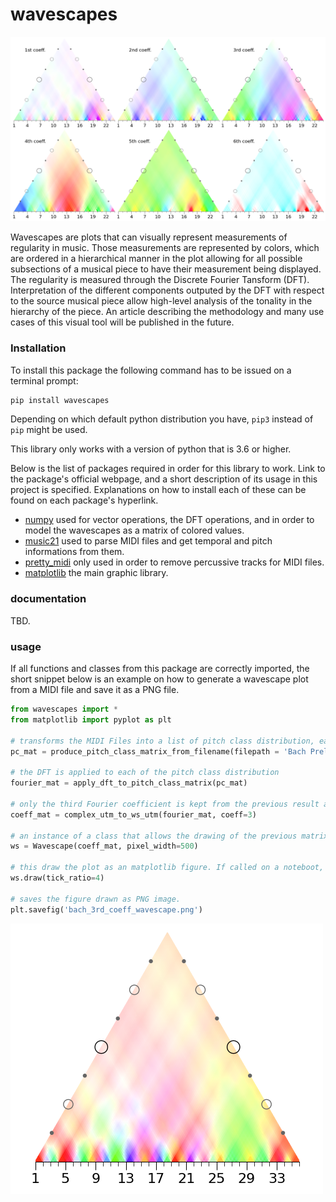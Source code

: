 # wavescapes

![Image showing all six wavescapes produced from Chopin's Prelude in A Minor](img/chopin_prelude_all_coeffs.png?raw=true "Chopin's Prelude in A Minor, visualized by wavescapes")


Wavescapes are plots that can visually represent measurements of regularity in music. Those measurements are represented by colors, which are ordered in a hierarchical manner in the plot allowing for all possible subsections of a musical piece to have their measurement being displayed. The regularity is measured through the Discrete Fourier Tansform (DFT). Interpretation of the different components outputed by the DFT with respect to the source musical piece allow high-level analysis of the tonality in the hierarchy of the piece. An article describing the methodology and many use cases of this visual tool will be published in the future.


### Installation

To install this package the following command has to be issued on a terminal prompt:

```bash
pip install wavescapes
```

Depending on which default python distribution you have, `pip3` instead of `pip` might be used. 

This library only works with a version of python that is 3.6 or higher.

Below is the list of packages required in order for this library to work. Link to the package's official webpage, and a short description of its usage in this project is specified. Explanations on how to install each of these can be found on each package's hyperlink.

* [numpy](https://numpy.org/) used for vector operations, the DFT operations, and in order to model the wavescapes as a matrix of colored values. 
* [music21](https://web.mit.edu/music21/) used to parse MIDI files and get temporal and pitch informations from them.
* [pretty_midi](https://github.com/craffel/pretty-midi) only used in order to remove percussive tracks for MIDI files.
* [matplotlib](https://matplotlib.org/) the main graphic library.


### documentation

TBD.


### usage
If all functions and classes from this package are correctly imported, the short snippet below is an example on how to generate a wavescape plot from a MIDI file and save it as a PNG file.

```python
from wavescapes import *
from matplotlib import pyplot as plt

# transforms the MIDI Files into a list of pitch class distribution, each corresponding to a slice of one quarter note from the file.
pc_mat = produce_pitch_class_matrix_from_filename(filepath = 'Bach Prelude in C Major (BWV 846).mid', aw_size = 1.)

# the DFT is applied to each of the pitch class distribution
fourier_mat = apply_dft_to_pitch_class_matrix(pc_mat)

# only the third Fourier coefficient is kept from the previous result and the matrix holding all color coded measurement is built
coeff_mat = complex_utm_to_ws_utm(fourier_mat, coeff=3)

# an instance of a class that allows the drawing of the previous matrix of colors is produced with the resolution being indicated as 500 pixels in width.
ws = Wavescape(coeff_mat, pixel_width=500)

# this draw the plot as an matplotlib figure. If called on a noteboot, this will display the figure at the end of the cell.
ws.draw(tick_ratio=4)

# saves the figure drawn as PNG image.
plt.savefig('bach_3rd_coeff_wavescape.png')
```


![Image showing the result of the code snippet above](img/bach_3rd_coeff_wavescape.png?raw=true)
